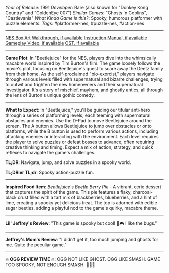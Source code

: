 *Year of Release*: 1991
*Developer*: Rare (also known for "Donkey Kong Country" and "GoldenEye 007")
*Similar Games*: "Ghosts 'n Goblins", "Castlevania"
*What Kinda Game is this?*: Spooky, humorous platformer with puzzle elements.
*Tags:* #platformer-nes, #puzzle-nes, #action-nes

---
[NES Box Art](https://www.google.com/search?tbm=isch&q=NES+Box+Art+Beetlejuice) 
[Walkthrough, if available](https://www.google.com/search?q=Walkthrough+NES+Beetlejuice)
[Instruction Manual, if available](https://www.google.com/search?q=NES+Instruction+Manual+Beetlejuice)
[Gameplay Video, if available](https://www.youtube.com/results?search_query=gameplay+NES+Beetlejuice) 
[OST, if available](https://www.youtube.com/results?search_query=gameplay+NES+Beetlejuice+OST)

- - -
**Game Plot**: 
In "Beetlejuice" for the NES, players dive into the whimsically macabre world inspired by Tim Burton's film. The game loosely follows the movie's plot, focusing on Beetlejuice's quest to scare away the Deetz family from their home. As the self-proclaimed "bio-exorcist," players navigate through various levels filled with supernatural and bizarre challenges, trying to outwit and frighten the new homeowners and their supernatural investigator. It's a story of mischief, mayhem, and ghostly antics, all through the lens of Burton's unique gothic comedy.

- - -
**What to Expect**: 
In "Beetlejuice," you'll be guiding our titular anti-hero through a series of platforming levels, each teeming with supernatural obstacles and enemies. Use the D-Pad to move Beetlejuice around the screen. The A button allows Beetlejuice to jump over obstacles or onto platforms, while the B button is used to perform various actions, including attacking enemies or interacting with the environment. Each level requires the player to solve puzzles or defeat bosses to advance, often requiring creative thinking and timing. Expect a mix of action, strategy, and quick reflexes to navigate the game's challenges.

**TL;DR**: Navigate, jump, and solve puzzles in a spooky world.

**TL;DRier TL;dr**: Spooky action-puzzle fun.

---
**Inspired Food Item**: 
*Beetlejuice's Beetle Berry Pie* - A vibrant, eerie dessert that captures the spirit of the game. This pie features a flaky, charcoal-black crust filled with a tart mix of blackberries, blueberries, and a hint of lime, creating a spooky yet delicious treat. The top is adorned with edible sugar beetles, adding a playful nod to the game's quirky, macabre theme.

---
**Lil' Jeffrey's Review**: 
"This game is spooky but cool! 👻🎮 I like the bugs."

---
**Jeffrey's Mom's Review**: 
"I didn't get it, too much jumping and ghosts for me. Quite the peculiar game."

---
🔥 **OGG REVIEW TIME** 🔥: 
OGG NOT LIKE GHOST. OGG LIKE SMASH. GAME TOO SPOOKY, NOT ENOUGH SMASH. 👻❌🔨